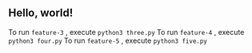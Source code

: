 ## Hello, world!

To run `feature-3` , execute `python3 three.py`
To run `feature-4` , execute `python3 four.py`
To run `feature-5` , execute `python3 five.py`


